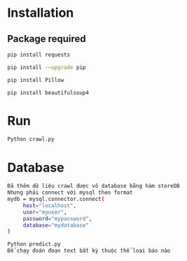 # Installation

## Package required

```bash
pip install requests
```

```bash
pip install -–upgrade pip
```

```bash
pip install Pillow
```

```bash
pip install beautifulsoup4
```

# Run

```bash
Python crawl.py
```

# Database

```bash
Đã thêm dữ liệu crawl được vô database bằng hàm storeDB
Nhưng phải connect với mysql theo format
mydb = mysql.connector.connect(
     host="localhost",
     user="myuser",
     password="mypassword",
     database="mydatabase"
)
```

```bash
Python predict.py
Để chạy đoán đoạn text bất kỳ thuộc thể loại báo nào
```
